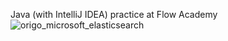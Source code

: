 Java (with IntelliJ IDEA) practice at Flow Academy
![origo_microsoft_elasticsearch](https://user-images.githubusercontent.com/36161578/39527821-b73f68be-4e22-11e8-94c8-7731f8cdeb68.jpg)
